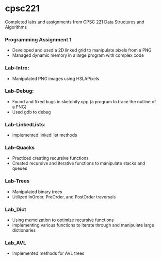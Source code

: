 # cpsc221
Completed labs and assignments from CPSC 221 Data Structures and Algorithms

### Programming Assignment 1 ###
- Developed and used a 2D linked grid to manipulate pixels from a PNG
- Managed dynamic memory in a large program with complex code

### Lab-Intro: ###
- Manipulated PNG images using HSLAPixels

### Lab-Debug: ###
- Found and fixed bugs in sketchify.cpp (a program to trace the outline of a PNG)
- Used gdb to debug

### Lab-LinkedLists: ###
- Implemented linked list methods

### Lab-Quacks ###
- Practiced creating recursive functions
- Created recursive and iterative functions to manipulate stacks and queues

### Lab-Trees ###
- Manipulated binary trees
- Utilized InOrder, PreOrder, and PostOrder traversals

### Lab_Dict ###
- Using memoization to optimize recursive functions
- Implementing various functions to iterate through and manipulate large dictionaries

### Lab_AVL ###
- Implemented methods for AVL trees
